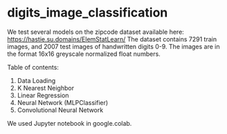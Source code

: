 # digits_image_classification

We test several models on the zipcode dataset available here: https://hastie.su.domains/ElemStatLearn/
The dataset contains 7291 train images, and 2007 test images of handwritten digits 0-9.
The images are in the format 16x16 greyscale normalized float numbers.

Table of contents:

1. Data Loading
2. K Nearest Neighbor
3. Linear Regression
4. Neural Network (MLPClassifier)
5. Convolutional Neural Network

We used Jupyter notebook in google.colab.
